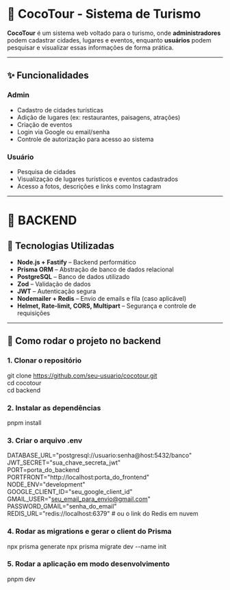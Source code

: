 # 🥥 CocoTour - Sistema de Turismo

**CocoTour** é um sistema web voltado para o turismo, onde **administradores** podem cadastrar cidades, lugares e eventos, enquanto **usuários** podem pesquisar e visualizar essas informações de forma prática.

---

## ✨ Funcionalidades

### Admin
- Cadastro de cidades turísticas
- Adição de lugares (ex: restaurantes, paisagens, atrações)
- Criação de eventos
- Login via Google ou email/senha
- Controle de autorização para acesso ao sistema

### Usuário
- Pesquisa de cidades
- Visualização de lugares turísticos e eventos cadastrados
- Acesso a fotos, descrições e links como Instagram

---

# 🚀 BACKEND

## 🧰 Tecnologias Utilizadas

- **Node.js + Fastify** – Backend performático
- **Prisma ORM** – Abstração de banco de dados relacional
- **PostgreSQL** – Banco de dados utilizado
- **Zod** – Validação de dados
- **JWT** – Autenticação segura
- **Nodemailer + Redis** – Envio de emails e fila (caso aplicável)
- **Helmet, Rate-limit, CORS, Multipart** – Segurança e controle de requisições

---

## 🚀 Como rodar o projeto no backend

### 1. Clonar o repositório

git clone https://github.com/seu-usuario/cocotour.git
</br>
cd cocotour
</br>
cd backend

### 2. Instalar as dependências
pnpm install

### 3. Criar o arquivo .env 
DATABASE_URL="postgresql://usuario:senha@host:5432/banco"
</br>
JWT_SECRET="sua_chave_secreta_jwt"
</br>
PORT=porta_do_backend
</br>
PORTFRONT="http://localhost:porta_do_frontend"
</br>
NODE_ENV="development"
</br>
GOOGLE_CLIENT_ID="seu_google_client_id"
</br>
GMAIL_USER="seu_email_para_envio@gmail.com"
</br>
PASSWORD_GMAIL="senha_do_email"
</br>
REDIS_URL="redis://localhost:6379" # ou o link do Redis em nuvem


### 4.  Rodar as migrations e gerar o client do Prisma
npx prisma generate
npx prisma migrate dev --name init

### 5.  Rodar a aplicação em modo desenvolvimento
pnpm dev



